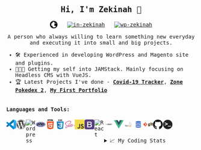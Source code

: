 <samp>
<h2 align="center">Hi, I'm Zekinah 👋</h2>
<p align="center">
<a href="https://www.zekinahlecaros.com/" target="blank"><img align="center" src=https://raw.githubusercontent.com/iconic/open-iconic/master/svg/globe.svg alt="zekinalecaros.com" height="20" width="20" /></a>
&emsp;
<a href="https://ph.linkedin.com/in/zekinah" target="blank"><img align="center" src=https://cdn.jsdelivr.net/npm/simple-icons@3.0.1/icons/linkedin.svg alt="in-zekinah" height="20" width="20" /></a>
  &emsp;
<a href="https://profiles.wordpress.org/zekinah/" target="blank"><img align="center" src=https://cdn.jsdelivr.net/npm/simple-icons@3.0.1/icons/wordpress.svg alt="wp-zekinah" height="20" width="20" /></a>
</p>
<p align="center">
A person who always willing to learn something new everyday and executing it into small and big projects.
</p>

- 🛠 Experienced in developing WordPress and Magento site and plugins.
- 👩🏻‍💻 Getting my self into JAMStack. Mainly focusing on Headless CMS with VueJS.
- 🏆 Latest Projects I've done - **[Covid-19 Tracker](https://github.com/zekinah/pandemiccovid-19)**, **[Zone Pokedex 2](https://github.com/zekinah/zone-pokedex2)**, **[My First Portfolio](https://github.com/zekinah/iamzekinah)** 
<br><br>

#### Languages and Tools:

<img align="left" alt="Visual Studio Code" width="26px" src="https://raw.githubusercontent.com/github/explore/80688e429a7d4ef2fca1e82350fe8e3517d3494d/topics/visual-studio-code/visual-studio-code.png" />
<img align="left" alt="Wordpress" width="26px" src="https://raw.githubusercontent.com/github/explore/80688e429a7d4ef2fca1e82350fe8e3517d3494d/topics/wordpress/wordpress.png" />
<img align="left" alt="Wordpress" width="26px" src="https://avatars.githubusercontent.com/u/168457?s=26" />
<img align="left" alt="PHP" width="26px" src="https://raw.githubusercontent.com/github/explore/80688e429a7d4ef2fca1e82350fe8e3517d3494d/topics/php/php.png" />
<img align="left" alt="HTML5" width="26px" src="https://raw.githubusercontent.com/github/explore/80688e429a7d4ef2fca1e82350fe8e3517d3494d/topics/html/html.png" />
<img align="left" alt="CSS3" width="26px" src="https://raw.githubusercontent.com/github/explore/80688e429a7d4ef2fca1e82350fe8e3517d3494d/topics/css/css.png" />
<img align="left" alt="Sass" width="26px" src="https://raw.githubusercontent.com/github/explore/80688e429a7d4ef2fca1e82350fe8e3517d3494d/topics/sass/sass.png" />
<img align="left" alt="JavaScript" width="26px" src="https://raw.githubusercontent.com/github/explore/80688e429a7d4ef2fca1e82350fe8e3517d3494d/topics/javascript/javascript.png" />
<img align="left" alt="React" width="26px" src="https://raw.githubusercontent.com/github/explore/80688e429a7d4ef2fca1e82350fe8e3517d3494d/topics/bootstrap/bootstrap.png" />
<img align="left" alt="React" width="26px" src="https://avatars.githubusercontent.com/u/22138497?s=26" />
<img align="left" alt="JavaScript" width="26px" src="https://raw.githubusercontent.com/github/explore/80688e429a7d4ef2fca1e82350fe8e3517d3494d/topics/jquery/jquery.png" />
<img align="left" alt="React" width="26px" src="https://raw.githubusercontent.com/github/explore/80688e429a7d4ef2fca1e82350fe8e3517d3494d/topics/vue/vue.png" />
<img align="left" alt="MySQL" width="26px" src="https://raw.githubusercontent.com/github/explore/80688e429a7d4ef2fca1e82350fe8e3517d3494d/topics/mysql/mysql.png" />
<img align="left" alt="SQL" width="26px" src="https://raw.githubusercontent.com/github/explore/80688e429a7d4ef2fca1e82350fe8e3517d3494d/topics/sql/sql.png" />
<img align="left" alt="Git" width="26px" src="https://raw.githubusercontent.com/github/explore/80688e429a7d4ef2fca1e82350fe8e3517d3494d/topics/git/git.png" />
<img align="left" alt="GitHub" width="26px" src="https://raw.githubusercontent.com/github/explore/78df643247d429f6cc873026c0622819ad797942/topics/github/github.png" />
<img align="left" alt="Terminal" width="26px" src="https://raw.githubusercontent.com/github/explore/80688e429a7d4ef2fca1e82350fe8e3517d3494d/topics/terminal/terminal.png" />


<br><br>

<details>
    <summary>📈 My Coding Stats</summary>

<!--START_SECTION:waka-->
![Code Time](http://img.shields.io/badge/Code%20Time-3%2C734%20hrs%2055%20mins-blue)

**🐱 My GitHub Data** 

> 📦 190.4 kB Used in GitHub's Storage 
 > 
> 🏆 98 Contributions in the Year 2023
 > 
> 🚫 Not Opted to Hire
 > 
> 📜 30 Public Repositories 
 > 
> 🔑 36 Private Repositories 
 > 
**I'm a Night 🦉** 

```text
🌞 Morning                400 commits         ██░░░░░░░░░░░░░░░░░░░░░░░   07.10 % 
🌆 Daytime                1714 commits        ████████░░░░░░░░░░░░░░░░░   30.41 % 
🌃 Evening                2305 commits        ██████████░░░░░░░░░░░░░░░   40.90 % 
🌙 Night                  1217 commits        █████░░░░░░░░░░░░░░░░░░░░   21.59 % 
```
📅 **I'm Most Productive on Sunday** 

```text
Monday                   664 commits         ███░░░░░░░░░░░░░░░░░░░░░░   11.78 % 
Tuesday                  614 commits         ███░░░░░░░░░░░░░░░░░░░░░░   10.89 % 
Wednesday                693 commits         ███░░░░░░░░░░░░░░░░░░░░░░   12.30 % 
Thursday                 658 commits         ███░░░░░░░░░░░░░░░░░░░░░░   11.67 % 
Friday                   861 commits         ████░░░░░░░░░░░░░░░░░░░░░   15.28 % 
Saturday                 1019 commits        █████░░░░░░░░░░░░░░░░░░░░   18.08 % 
Sunday                   1127 commits        █████░░░░░░░░░░░░░░░░░░░░   20.00 % 
```


📊 **This Week I Spent My Time On** 

```text
💬 Programming Languages: 
PHP                      9 hrs 18 mins       █████████████████░░░░░░░░   68.47 % 
JavaScript               2 hrs 33 mins       █████░░░░░░░░░░░░░░░░░░░░   18.76 % 
CSS                      1 hr 21 mins        ██░░░░░░░░░░░░░░░░░░░░░░░   09.94 % 
Other                    23 mins             █░░░░░░░░░░░░░░░░░░░░░░░░   02.83 % 
```

**I Mostly Code in PHP** 

```text
PHP                      35 repos            ███████████████░░░░░░░░░░   59.32 % 
JavaScript               7 repos             ███░░░░░░░░░░░░░░░░░░░░░░   11.86 % 
CSS                      7 repos             ███░░░░░░░░░░░░░░░░░░░░░░   11.86 % 
HTML                     6 repos             ███░░░░░░░░░░░░░░░░░░░░░░   10.17 % 
Vue                      4 repos             ██░░░░░░░░░░░░░░░░░░░░░░░   06.78 % 
```




 Last Updated on 28/12/2023 11:10:52 UTC
<!--END_SECTION:waka-->
</details>
</samp>
